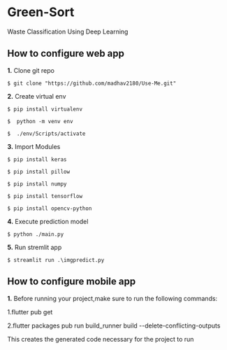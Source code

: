 # Green-Sort
Waste Classification Using Deep Learning


## How to configure web app
**1.** Clone git repo

```shell
$ git clone "https://github.com/madhav2180/Use-Me.git"
```

**2.** Create virtual env

```shell
$ pip install virtualenv
```
```shell
$  python -m venv env
```
```shell
$  ./env/Scripts/activate
```
**3.** Import Modules

```shell
$ pip install keras
```
```shell
$ pip install pillow
```
```shell
$ pip install numpy
```
```shell
$ pip install tensorflow
```
```shell
$ pip install opencv-python     
```
**4.** Execute prediction model
```shell
$ python ./main.py      
```
**5.** Run stremlit app
```shell
$ streamlit run .\imgpredict.py    
```
## How to configure mobile app
**1.** Before running your project,make sure to run the following commands:


1.flutter pub get

2.flutter packages pub run build_runner build --delete-conflicting-outputs

This creates the generated code necessary for the project to run
